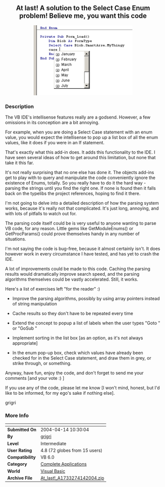 ﻿<div align="center">

## At last\! A solution to the Select Case Enum problem\! Believe me, you want this code

<img src="PIC200441465977051.gif">
</div>

### Description

The VB IDE's intellisense features really are a godsend. However, a few omissions in its conception are a bit annoying.

For example, when you are doing a Select Case statement with an enum value, you would expect the intellisense to pop up a list box of all the enum values, like it does if you were in an If statement.

That's exactly what this add-in does. It adds this functionality to the IDE. I have seen several ideas of how to get around this limitation, but none that take it this far.

It's not really surprising that no one else has done it. The objects add-ins get to play with to query and manipulate the code conveniently ignore the existence of Enums, totally. So you really have to do it the hard way - parsing the strings until you find the right one. If none is found then it falls back on the typelibs the project references, hoping to find it there.

I'm not going to delve into a detailed description of how the parsing system works, because it's really not that complicated. It's just long, annoying, and with lots of pitfalls to watch out for.

The parsing code itself could be is very useful to anyone wanting to parse VB code, for any reason. Little gems like GetModuleEnums() or GetProcParams() could prove themselves handy in any number of situations.

I'm not saying the code is bug-free, because it almost certainly isn't. It does however work in every circumstance I have tested, and has yet to crash the IDE.

A lot of improvements could be made to this code. Caching the parsing results would dramatically improve search speed, and the parsing algorithms themselves could be vastly accelerated. Still, it works.

Here's a list of exercises left "for the reader" :)

* Improve the parsing algorithms, possibly by using array pointers instead of string manipulation

* Cache results so they don't have to be repeated every time

* Extend the concept to popup a list of labels when the user types "Goto " or "GoSub "

* Implement sorting in the list box [as an option, as it's not always appropriate]

* In the enum pop-up box, check which values have already been checked for in the Select Case statement, and draw them in grey, or strike through, or something.

Anyway, have fun, enjoy the code, and don't forget to send me your comments [and your vote :) ]

If you use any of the code, please let me know [I won't mind, honest, but I'd like to be informed, for my ego's sake if nothing else].

grigri
 
### More Info
 


<span>             |<span>
---                |---
**Submitted On**   |2004-04-14 10:30:04
**By**             |[grigri](https://github.com/Planet-Source-Code/PSCIndex/blob/master/ByAuthor/grigri.md)
**Level**          |Intermediate
**User Rating**    |4.8 (72 globes from 15 users)
**Compatibility**  |VB 6\.0
**Category**       |[Complete Applications](https://github.com/Planet-Source-Code/PSCIndex/blob/master/ByCategory/complete-applications__1-27.md)
**World**          |[Visual Basic](https://github.com/Planet-Source-Code/PSCIndex/blob/master/ByWorld/visual-basic.md)
**Archive File**   |[At\_last\!\_A1733274142004\.zip](https://github.com/Planet-Source-Code/grigri-at-last-a-solution-to-the-select-case-enum-problem-believe-me-you-want-this-code__1-53146/archive/master.zip)








